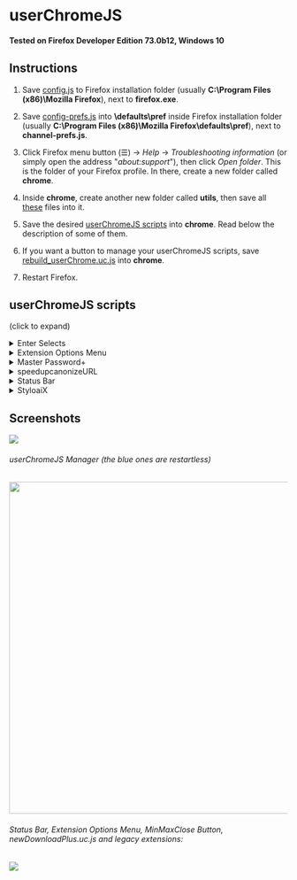 # userChromeJS

#### Tested on Firefox Developer Edition 73.0b12, Windows 10

## Instructions

1. Save [config.js](https://github.com/xiaoxiaoflood/firefox-scripts/raw/master/installation-folder/config.js) to Firefox installation folder (usually **C:\Program Files (x86)\Mozilla Firefox**), next to **firefox.exe**.

2. Save [config-prefs.js](https://raw.githubusercontent.com/xiaoxiaoflood/firefox-scripts/master/installation-folder/config-prefs.js) into **\defaults\pref** inside Firefox installation folder (usually **C:\Program Files (x86)\Mozilla Firefox\defaults\pref**), next to **channel-prefs.js**.

3. Click Firefox menu button (☰) -> *Help* -> *Troubleshooting information* (or simply open the address "*about:support*"), then click *Open folder*. This is the folder of your Firefox profile. In there, create a new folder called **chrome**.

4. Inside **chrome**, create another new folder called **utils**, then save all [these](https://github.com/xiaoxiaoflood/firefox-scripts/tree/master/chrome/utils) files into it.

5. Save the desired [userChromeJS scripts](https://github.com/xiaoxiaoflood/firefox-scripts/tree/master/chrome) into **chrome**. Read below the description of some of them.

6. If you want a button to manage your userChromeJS scripts, save [rebuild_userChrome.uc.js](https://github.com/xiaoxiaoflood/firefox-scripts/raw/master/chrome/rebuild_userChrome.uc.js) into **chrome**.

7. Restart Firefox.

## userChromeJS scripts

(click to expand)
<details>
  <summary>Enter Selects</summary>
  Preselects the first suggestion from address bar. For instance, if this page is the first suggestion when you type "xiaoxiaoflood", you don't need to press down arrow key before Enter. This is a workaround for the bad Firefox design choice of autofill domains only.
  
  This script replaces autofill, so `browser.urlbar.autoFill` is disabled on install. If you are typing part of a domain from the start and the first suggestion is from that domain (for instance, *git* from *github.com*), Tab key will autocomplete the domain even if the first suggestion is not the root.
  
  I suggest to set `browser.urlbar.suggest.searches = false` or `browser.urlbar.matchBuckets = general:5` (general:5 means 5 normal suggestions before search suggestions, adjust the value as you wish).

  [Download link](https://github.com/xiaoxiaoflood/firefox-scripts/raw/master/chrome/enterSelects.uc.js). 
</details>
<details>
  <summary>Extension Options Menu</summary>
  A single toolbar button to manage all your extensions. It opens a menu listing each extension. Left-click to open Options from the hovered addon, right-click to enable/disable, Ctrl + right-click to uninstall. Hover anywhere on the menu to see more.

  Screenshot:
  
  ![](https://i.imgur.com/FWs3pYl.png)

  [Download link](https://github.com/xiaoxiaoflood/firefox-scripts/blob/master/chrome/extensionOptionsMenu.uc.js).
</details>
<details>
  <summary>Master Password+</summary>
  Locks Firefox with password. This will prompt the password on browser startup or anytime when you lock it with Ctrl+Alt+Shift+W.
  
  You need to set a master password in <i>Firefox Options > Privacy & Security > [×] Use a master password</i>.

  [Download link](https://github.com/xiaoxiaoflood/firefox-scripts/raw/master/chrome/masterPasswordPlus.uc.js).  

  Locked:
  ![](https://i.imgur.com/cE3sUGT.png)

  Unlocked:
  ![](https://i.imgur.com/KOkEJq5.png)
</details>
<details>
  <summary>speedupcanonizeURL</summary>
  Strings like "extensions.legacy.enabled" should load results in your default search engine when you press Enter in addressbar. Instead, Firefox tries to load the website "extensions.legacy.enabled", which of course doesn't exists. This script solves it.

  [Download link](https://github.com/xiaoxiaoflood/firefox-scripts/raw/master/chrome/speedupcanonizeURL.uc.js).
</details>
<details>
  <summary>Status Bar</summary>
  Brings back the good old status bar (also known as Addon Bar) at the bottom, with status text plus any buttons you want.

  Screenshots:
  
  ![](https://i.imgur.com/2EBQyjE.png)
  
  ![](https://i.imgur.com/zoX79TT.png)

  [Download link](https://raw.githubusercontent.com/xiaoxiaoflood/firefox-scripts/master/chrome/status-bar.uc.js).
</details>
<details>
  <summary>StyloaiX</summary>
  Basic UserStyle manager with the same power of userChrome.css and userContent.css (can restyle both Firefox windows and websites). It loads <i><u>.css</u></i> files from <i><u>\chrome\UserStyles</u></i>. It supports instant enable/disable per style or global. It also can reload updated styles and load new ones. More features may be added in the future. To reskin websites, <a href="https://addons.mozilla.org/firefox/addon/styl-us/">Stylus</a> is a better option, with more features including autoupdate for styles available on the web. But Stylus can't touch the Firefox interface, only websites.
  
  <b>Note</b>: just like Stylish, UserStyles are loaded by default as AUTHOR_SHEET. If you need AGENT_SHEET or USER_SHEET (for instance, userContent.css is USER_SHEET), save the file as ".as.css" or ".us.css".

  Screenshot (yes, I'm using the old Stylish icon):
  
  ![](https://i.imgur.com/m0EonHK.png)

  [Download link](https://github.com/xiaoxiaoflood/firefox-scripts/raw/master/chrome/styloaix.uc.js).
</details>

## Screenshots

<img src="https://github.com/xiaoxiaoflood/firefox-scripts/raw/master/screenshots/folder.png">

###### userChromeJS Manager (the blue ones are restartless)
<img src="https://github.com/xiaoxiaoflood/firefox-scripts/raw/master/screenshots/rebuild_userChrome.png" height="600">

###### Status Bar, Extension Options Menu, MinMaxClose Button, newDownloadPlus.uc.js and legacy extensions:
<img  src="https://github.com/xiaoxiaoflood/firefox-scripts/raw/master/screenshots/window.png">
